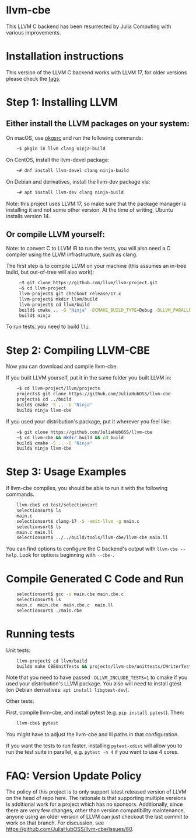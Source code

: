 llvm-cbe
========

This LLVM C backend has been resurrected by Julia Computing with various improvements.

Installation instructions
=========================

This version of the LLVM C backend works with LLVM 17, for older versions please check the [tags](https://github.com/JuliaHubOSS/llvm-cbe/tags).

Step 1: Installing LLVM
=======================

Either install the LLVM packages on your system:
--------------------------------------------

On macOS, use [pkgsrc](http://pkgsrc.joyent.com/install-on-osx/) and run the following commands:
```sh
    ~$ pkgin in llvm clang ninja-build
```

On CentOS, install the llvm-devel package:
```sh
    ~# dnf install llvm-devel clang ninja-build
```

On Debian and derivatives, install the llvm-dev package via:
```sh
    ~# apt install llvm-dev clang ninja-build
```

Note: this project uses LLVM 17, so make sure that the package manager is installing it and not some other version. At the time of writing, Ubuntu installs version 14.

Or compile LLVM yourself:
-----------------------------
Note: to convert C to LLVM IR to run the tests, you will also need a C compiler using the LLVM infrastructure, such as clang.

The first step is to compile LLVM on your machine
(this assumes an in-tree build, but out-of-tree will also work):

```sh
     ~$ git clone https://github.com/llvm/llvm-project.git
     ~$ cd llvm-project
     llvm-project$ git checkout release/17.x
     llvm-project$ mkdir llvm/build
     llvm-project$ cd llvm/build
     build$ cmake .. -G "Ninja" -DCMAKE_BUILD_TYPE=Debug -DLLVM_PARALLEL_LINK_JOBS=1
     build$ ninja
```
To run tests, you need to build `lli`.


Step 2: Compiling LLVM-CBE
==========================

Now you can download and compile llvm-cbe.

If you built LLVM yourself, put it in the same folder you built LLVM in:
```sh
    ~$ cd llvm-project/llvm/projects
    projects$ git clone https://github.com/JuliaHubOSS/llvm-cbe
    projects$ cd ../build
    build$ cmake -S .. -G "Ninja"
    build$ ninja llvm-cbe
```
If you used your distribution's package, put it wherever you feel like:
```sh
    ~$ git clone https://github.com/JuliaHubOSS/llvm-cbe
    ~$ cd llvm-cbe && mkdir build && cd build
    build$ cmake -S .. -G "Ninja"
    build$ ninja llvm-cbe
```
Step 3: Usage Examples
======================

If llvm-cbe compiles, you should be able to run it with the following commands.
```sh
    llvm-cbe$ cd test/selectionsort
    selectionsort$ ls
    main.c
    selectionsort$ clang-17 -S -emit-llvm -g main.c
    selectionsort$ ls
    main.c main.ll
    selectionsort$ ../../build/tools/llvm-cbe/llvm-cbe main.ll
```

You can find options to configure the C backend's output with `llvm-cbe --help`.
Look for options beginning with `--cbe-`.

Compile Generated C Code and Run
================================

```sh
    selectionsort$ gcc -o main.cbe main.cbe.c
    selectionsort$ ls
    main.c  main.cbe  main.cbe.c  main.ll
    selectionsort$ ./main.cbe
```

Running tests
=============

Unit tests:

```sh
    llvm-project$ cd llvm/build
    build$ make CBEUnitTests && projects/llvm-cbe/unittests/CWriterTest
```

Note that you need to have passed `-DLLVM_INCLUDE_TESTS=1` to cmake if you used
your distribution's LLVM package. You also will need to install gtest (on Debian
derivatives: `apt install libgtest-dev`).

Other tests:

First, compile llvm-cbe, and install pytest (e.g. `pip install pytest`). Then:

```sh
    llvm-cbe$ pytest
```

You might have to adjust the llvm-cbe and lli paths in that configuration.

If you want the tests to run faster, installing `pytest-xdist` will allow you to run the test suite in parallel, e.g. `pytest -n 4` if you want to use 4 cores.

FAQ: Version Update Policy
==========================

The policy of this project is to only support latest released version of LLVM on the head of repo here.
The rationale is that supporting multiple versions is additional work for a project which has no sponsors.
Additionally, since there are very few changes, other than version compatibility maintenance,
anyone using an older version of LLVM can just checkout the last commit to work on that branch.
For discussion, see https://github.com/JuliaHubOSS/llvm-cbe/issues/60.
